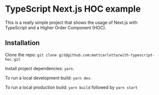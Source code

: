 # TypeScript Next.js HOC example

This is a really simple project that shows the usage of Next.js with TypeScript and a Higher Order Component (HOC).

## Installation

Clone the repo: `git clone git@github.com:mattcarlotta/with-typescript-hoc.git`

Install project dependencies: `yarn`.

To run a local development build: `yarn dev`.

To run a local production build: `yarn build` followed by `yarn start`
